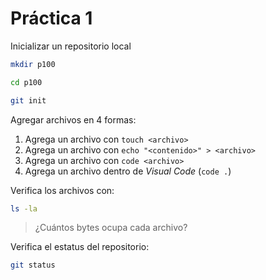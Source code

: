 # Práctica 1

Inicializar un repositorio local

```bash
mkdir p100

cd p100

git init
```

Agregar archivos en 4 formas:

1. Agrega un archivo con `touch <archivo>`
2. Agrega un archivo con `echo "<contenido>" > <archivo>`
3. Agrega un archivo con `code <archivo>`
4. Agrega un archivo dentro de *Visual Code* (`code .`)

Verifica los archivos con:

```bash
ls -la
```

> ¿Cuántos bytes ocupa cada archivo?

Verifica el estatus del repositorio:

```bash
git status
```